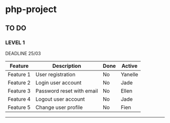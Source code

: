 # php-project
## TO DO

### LEVEL 1
DEADLINE 25/03

| Feature | Description | Done | Active |
| ------ | ----------- | ------ | -------- |
| Feature 1 | User registration | No | Yanelle |
| Feature 2 | Login user account | No | Jade |
| Feature 3 | Password reset with email | No | Ellen |
| Feature 4 | Logout user account | No | Jade |
| Feature 5 | Change user profile | No | Fien |

***
